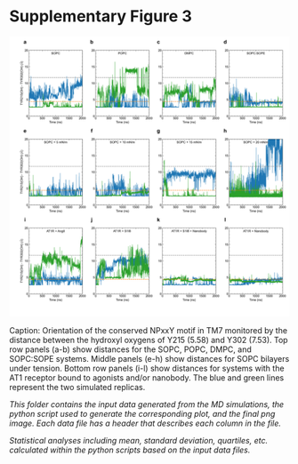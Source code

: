 # Supplementary Figure 3
<img src="Figure_S3.png" width="800"/>

Caption: Orientation of the conserved NPxxY motif in TM7 monitored by the distance between the hydroxyl oxygens of Y215 (5.58) and Y302 (7.53). Top row panels (a-b) show distances for the SOPC, POPC, DMPC, and SOPC:SOPE systems. Middle panels (e-h) show distances for SOPC bilayers under tension. Bottom row panels (i-l) show distances for systems with the AT1 receptor bound to agonists and/or nanobody. The blue and  green lines represent the two simulated replicas.

*This folder contains the input data generated from the MD simulations, the python script used to generate the corresponding plot, and the final png image. Each data file has a header that describes each column in the file.*

*Statistical analyses including mean, standard deviation, quartiles, etc. calculated within the python scripts based on the input data files.*
